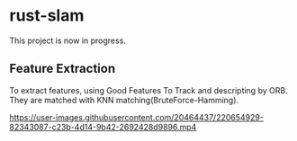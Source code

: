 # rust-slam

This project is now in progress.

## Feature Extraction
To extract features, using Good Features To Track and descripting by ORB.      
They are matched with KNN matching(BruteForce-Hamming).

https://user-images.githubusercontent.com/20464437/220654929-82343087-c23b-4d14-9b42-2692428d9896.mp4


